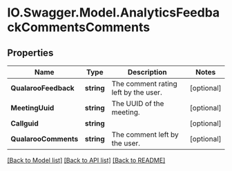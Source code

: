 # IO.Swagger.Model.AnalyticsFeedbackCommentsComments
## Properties

Name | Type | Description | Notes
------------ | ------------- | ------------- | -------------
**QualarooFeedback** | **string** | The comment rating left by the user. | [optional] 
**MeetingUuid** | **string** | The UUID of the meeting. | [optional] 
**Callguid** | **string** |  | [optional] 
**QualarooComments** | **string** | The comment left by the user. | [optional] 

[[Back to Model list]](../README.md#documentation-for-models) [[Back to API list]](../README.md#documentation-for-api-endpoints) [[Back to README]](../README.md)

